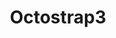 ---
title: Octostrap3
github_link: https://github.com/kAworu/octostrap3
demo_preview: http://kaworu.github.io/octopress/
demo_screenshot: 
description: |2-

  Twitter Bootstrap 3 Octopress theme, Flexible, Responsive
---